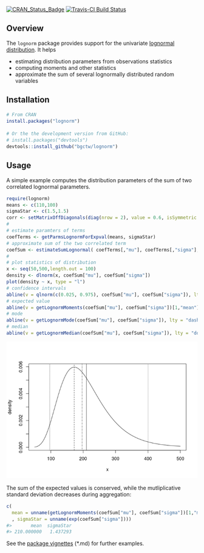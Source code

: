 
<!-- 
README.md is generated from README.Rmd. Please edit that file
rmarkdown::render("README.Rmd") 
-->
[![CRAN\_Status\_Badge](http://www.r-pkg.org/badges/version/lognorm)](http://cran.r-project.org/package=lognorm) [![Travis-CI Build Status](https://travis-ci.org/bgctw/lognorm.svg?branch=master)](https://travis-ci.org/bgctw/lognorm)

Overview
--------

The `lognorm` package provides support for the univariate [lognormal distribution](https://en.wikipedia.org/wiki/Log-normal_distribution). It helps

-   estimating distribution parameters from observations statistics
-   computing moments and other statistics
-   approximate the sum of several lognormally distributed random variables

Installation
------------

``` r
# From CRAN
install.packages("lognorm")

# Or the the development version from GitHub:
# install.packages("devtools")
devtools::install_github("bgctw/lognorm")
```

Usage
-----

A simple example computes the distribution parameters of the sum of two correlated lognormal parameters.

``` r
require(lognorm)
means <- c(110,100)
sigmaStar <- c(1.5,1.5)
corr <- setMatrixOffDiagonals(diag(nrow = 2), value = 0.6, isSymmetric = TRUE)
#
# estimate paramters of terms 
coefTerms <- getParmsLognormForExpval(means, sigmaStar)
# approximate sum of the two correlated term
coefSum <- estimateSumLognormal( coefTerms[,"mu"], coefTerms[,"sigma"], corr = corr )
#
# plot statistics of distribution 
x <- seq(50,500,length.out = 100)
density <- dlnorm(x, coefSum["mu"], coefSum["sigma"])
plot(density ~ x, type = "l")
# confidence intervals
abline(v = qlnorm(c(0.025, 0.975), coefSum["mu"], coefSum["sigma"]), lty = "dotted")
# expected value
abline(v = getLognormMoments(coefSum["mu"], coefSum["sigma"])[1,"mean"])
# mode
abline(v = getLognormMode(coefSum["mu"], coefSum["sigma"]), lty = "dashed")
# median
abline(v = getLognormMedian(coefSum["mu"], coefSum["sigma"]), lty = "dotdash")
```

![](tools/README-example-1.png)

The sum of the expected values is conserved, while the mutliplicative standard deviation decreases during aggregation:

``` r
c( 
  mean = unname(getLognormMoments(coefSum["mu"], coefSum["sigma"])[1,"mean"])
  , sigmaStar = unname(exp(coefSum["sigma"])))
#>       mean  sigmaStar 
#> 210.000000   1.437293
```

See the [package vignettes](https://github.com/bgctw/lognorm/tree/master/vignettes) (\*.md) for further examples.
